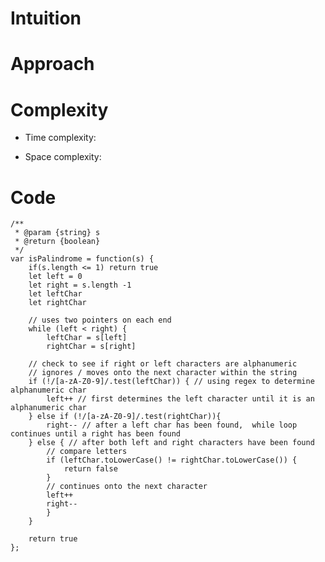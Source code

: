 # Intuition
<!-- Describe your first thoughts on how to solve this problem. -->

# Approach
<!-- Describe your approach to solving the problem. -->

# Complexity
- Time complexity:
<!-- Add your time complexity here, e.g. $$O(n)$$ -->

- Space complexity:
<!-- Add your space complexity here, e.g. $$O(n)$$ -->

# Code
```
/**
 * @param {string} s
 * @return {boolean}
 */
var isPalindrome = function(s) {
    if(s.length <= 1) return true
    let left = 0
    let right = s.length -1
    let leftChar
    let rightChar

    // uses two pointers on each end
    while (left < right) {
        leftChar = s[left]
        rightChar = s[right]

    // check to see if right or left characters are alphanumeric
    // ignores / moves onto the next character within the string
    if (!/[a-zA-Z0-9]/.test(leftChar)) { // using regex to determine alphanumeric char
        left++ // first determines the left character until it is an alphanumeric char
    } else if (!/[a-zA-Z0-9]/.test(rightChar)){
        right-- // after a left char has been found,  while loop continues until a right has been found
    } else { // after both left and right characters have been found
        // compare letters
        if (leftChar.toLowerCase() != rightChar.toLowerCase()) {
            return false
        }
        // continues onto the next character
        left++
        right--
        }
    }

    return true
};
```